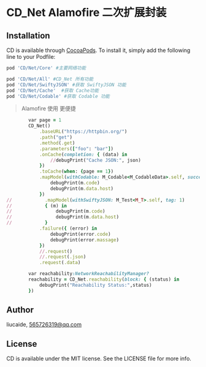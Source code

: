 # CD_Net Alamofire 二次扩展封装

## Installation

CD is available through [CocoaPods](https://cocoapods.org). To install
it, simply add the following line to your Podfile:

```ruby
pod 'CD/Net/Core' #主要网络功能

pod 'CD/Net/All' #CD_Net 所有功能
pod 'CD/Net/SwiftyJSON' #获取 SwiftyJSON 功能
pod 'CD/Net/Cache'  #获取 Cache功能
pod 'CD/Net/Codable' #获取 Codable 功能
```
> Alamofire 使用 更便捷

```ruby
        var page = 1
        CD_Net()
            .baseURL("https://httpbin.org/")
            .path("get")
            .method(.get)
            .parameters(["foo": "bar"])
            .onCache(completion: { (data) in
                //debugPrint("Cache JSON:", json)
            })
            .toCache(when: {page == 1})
            .mapModel(withCodable: M_Codable<M_CodableData>.self, succeed: { (m) in
                debugPrint(m.code)
                debugPrint(m.data.host)
            })
//            .mapModel(withSwiftyJSON: M_Test<M_T>.self, tag: 1)
//            { (m) in
//                debugPrint(m.code)
//                debugPrint(m.data.host)
//            }
            .failure({ (error) in
                debugPrint(error.code)
                debugPrint(error.massage)
            })
            //.request()
            //.request(.json)
            .request(.data)
```
```ruby
        var reachability:NetworkReachabilityManager?
        reachability = CD_Net.reachability(block: { (status) in
            debugPrint("Reachability Status:",status)
        })
```


## Author

liucaide, 565726319@qq.com

## License

CD is available under the MIT license. See the LICENSE file for more info.
